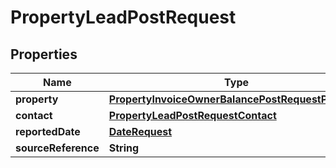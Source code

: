 

# PropertyLeadPostRequest


## Properties

| Name | Type | Description | Notes |
|------------ | ------------- | ------------- | -------------|
|**property** | [**PropertyInvoiceOwnerBalancePostRequestProperty**](PropertyInvoiceOwnerBalancePostRequestProperty.md) |  |  [optional] |
|**contact** | [**PropertyLeadPostRequestContact**](PropertyLeadPostRequestContact.md) |  |  [optional] |
|**reportedDate** | [**DateRequest**](DateRequest.md) |  |  [optional] |
|**sourceReference** | **String** |  |  [optional] |



